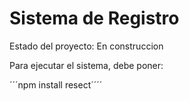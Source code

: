 <h1> Sistema de Registro </h1>

Estado del proyecto: En construccion

Para ejecutar el sistema, debe poner:

´´´npm install resect´´´´
